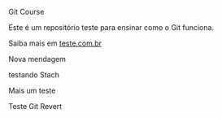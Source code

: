 Git Course

Este é um repositório teste para ensinar como o Git funciona.

Saiba mais em [teste.com.br](http:\\teste.com.br)

Nova mendagem 

testando Stach

Mais um teste

Teste Git Revert